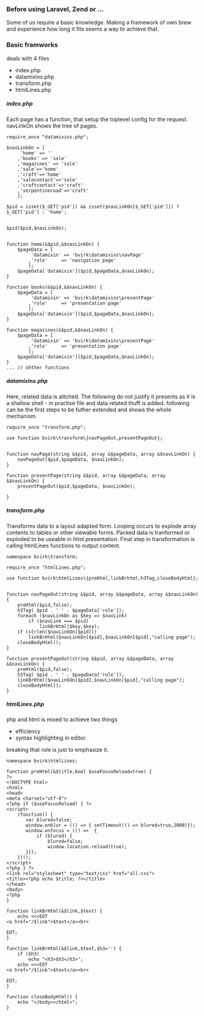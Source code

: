 ### Before using Laravel, Zend or ...

Some of us require a basic knowledge. Making a framework of own brew and experience how long it fits seems a way to achieve that.

### Basic framworks

deals with 4 files

- index.php
- datamixins.php
- transform.php
- htmlLines.php

##### index.php

Each page has a function, that setup the toplevel config for the request. navLinkOn shows the tree of pages. 


    require_once "datamixins.php";
    
    $navLinkOn = [
         'home' => ''
        ,'books' => 'sale'
        ,'magazines' => 'sale'
        ,'sale'=>'home'
        ,'craft'=>'home'
        ,'salecontact'=>'sale'
        ,'craftcontact'=>'craft'
        ,'serpentineroad'=>'craft'
        ];
    
    $pid = isset($_GET['pid']) && isset($navLinkOn[$_GET['pid']]) ? $_GET['pid'] : 'home';
    
        
    $pid($pid,$navLinkOn);
    
    
    function home(&$pid,&$navLinkOn) {
        $pageData = [
             'datamixin' => 'bvirk\datamixins\navPage'
            ,'role'     => 'navigation page'    
            ];
        $pageData['datamixin']($pid,$pageData,$navLinkOn);
    }
    
    function books(&$pid,&$navLinkOn) {
        $pageData = [
             'datamixin' => 'bvirk\datamixins\presentPage'
            ,'role'     => 'presentation page'    
            ];
        $pageData['datamixin']($pid,$pageData,$navLinkOn);    
    }
    
    function magazines(&$pid,&$navLinkOn) {
        $pageData = [
             'datamixin' => 'bvirk\datamixins\presentPage'
            ,'role'     => 'presentation page'    
            ];
        $pageData['datamixin']($pid,$pageData,$navLinkOn);
    }
    ... // ohther functions

    
##### datamixins.php

Here, related data is attched. The following do not justify it presents as it is a shallow shell - in practise file and data related thuff is added. following can be the first steps to be futher extended and shows the whole mechanism.  

    require_once "transform.php";
        
    use function bvirk\transform\{navPageOut,presentPageOut};
    
    
    function navPage(string &$pid, array &$pageData, array &$navLinkOn) {
        navPageOut($pid,$pageData, $navLinkOn);
    }
            
    function presentPage(string &$pid, array &$pageData, array &$navLinkOn) {
        presentPageOut($pid,$pageData, $navLinkOn);
        
    }


##### transform.php

Transforms data to a layout adapted form. Looping occurs to explode array contents to tables or other viewable forms. Packed data is tranformed or exploded to be useable in html presentation. Final step in transformation is calling htmlLines functions to output content.

    namespace bvirk\transform;
    
    require_once "htmlLines.php";

    use function bvirk\htmlLines\{preHtml,linkBrhtml,h3Tag,closeBodyHtml};
    
        
    function navPageOut(string &$pid, array &$pageData, array &$navLinkOn) {
        preHtml($pid,false);
        h3Tag( $pid . ' ' . $pageData['role']);
        foreach ($navLinkOn as $key => $navLink)
            if ($navLink === $pid)
                linkBrHtml($key,$key);
        if (strlen($navLinkOn[$pid]))
            linkBrHtml($navLinkOn[$pid],$navLinkOn[$pid],"calling page");
        closeBodyHtml();
    }
            
    function presentPageOut(string &$pid, array &$pageData, array &$navLinkOn) {
        preHtml($pid,false);
        h3Tag( $pid . ' ' . $pageData['role']);
        linkBrHtml($navLinkOn[$pid],$navLinkOn[$pid],"calling page");
        closeBodyHtml();
    }


##### htmlLines.php

php and html is mixed to achieve two things

- efficiency
- syntax highlighting in editor
    
breaking that role is just to emphasize it.

    namespace bvirk\htmlLines;
    
    function preHtml(&$title,bool $useFocusReload=true) {
    ?>
    <!DOCTYPE html>
    <html>
    <head>
    <meta charset="utf-8">
    <?php if ($useFocusReload) { ?>
    <script>
        (function() {
           var blured=false;
           window.onblur = (() => { setTimeout(() => blured=true,2000)});
           window.onfocus = (() =>  {
               if (blured) {
                   blured=false;
                   window.location.reload(true);
           }});
        })();
    </script>
    <?php } ?>
    <link rel="stylesheet" type="text/css" href="all.css">
    <title><?php echo $title; ?></title>
    </head>
    <body>
    <?php
    }
    
    function linkBrHtml(&$link,$text) {
        echo <<<EOT
    <a href="/$link">$text</a><br>
    
    EOT;
    }
    
    function linkBrHtml(&$link,$text,$h3='') {
        if ($h3)
            echo "<h3>$h3</h3>";
        echo <<<EOT
    <a href="/$link">$text</a><br>
    
    EOT;
    }

    function closeBodyHtml() {
        echo "</body></html>";
    }

